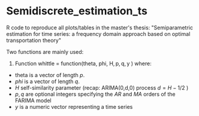 # Semidiscrete_estimation_ts
R code to reproduce all plots/tables in the master's thesis: "Semiparametric estimation for time series: a frequency domain approach based on optimal transportation theory"

Two functions are mainly used: 

1. Function whittle $=$ function(theta, phi, $\mathrm{H}, \mathrm{p}, \mathrm{q}, \mathrm{y}$ ) where:
- theta is a vector of length $p$.
- $p h i$ is a vector of length $q$.
- $H$ self-similarity parameter (recap: ARIMA(0,d,0) process $d=H-1 / 2$ )
- $p, q$ are optional integers specifying the $A R$ and $M A$ orders of the FARIMA model
- $y$ is a numeric vector representing a time series

